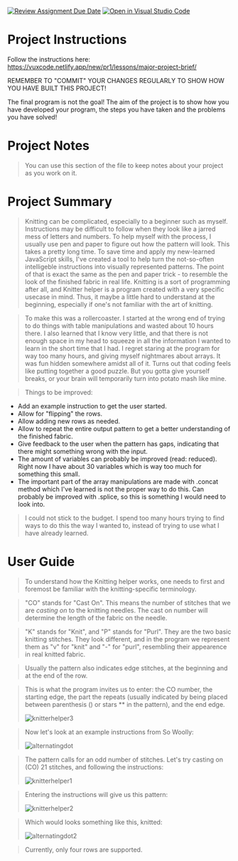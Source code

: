 [![Review Assignment Due Date](https://classroom.github.com/assets/deadline-readme-button-22041afd0340ce965d47ae6ef1cefeee28c7c493a6346c4f15d667ab976d596c.svg)](https://classroom.github.com/a/zon3mdIg)
[![Open in Visual Studio Code](https://classroom.github.com/assets/open-in-vscode-2e0aaae1b6195c2367325f4f02e2d04e9abb55f0b24a779b69b11b9e10269abc.svg)](https://classroom.github.com/online_ide?assignment_repo_id=18801932&assignment_repo_type=AssignmentRepo)
# Project Instructions
Follow the instructions here: https://vuxcode.netlify.app/new/pr1/lessons/major-project-brief/

REMEMBER TO "COMMIT" YOUR CHANGES REGULARLY TO SHOW HOW YOU HAVE BUILT THIS PROJECT! 

The final program is not the goal! The aim of the project is to show how you have developed your program, the steps you have taken and the problems you have solved!

# Project Notes

> You can use this section of the file to keep notes about your project as you work on it.

# Project Summary

> Knitting can be complicated, especially to a beginner such as myself. Instructions may be difficult to follow when they look like a jarred mess of letters and numbers. To help myself with the process, I usually use pen and paper to figure out how the pattern will look. This takes a pretty long time. To save time and apply my new-learned JavaScript skills, I've created a tool to help turn the not-so-often intelligeble instructions into visually represented patterns. The point of that is exact the same as the pen and paper trick - to resemble the look of the finished fabric in real life. Knitting is a sort of programming after all, and Knitter helper is a program created with a very specific usecase in mind. Thus, it maybe a little hard to understand at the beginning, especially if one's not familiar with the art of knitting.

> To make this was a rollercoaster. I started at the wrong end of trying to do things with table manipulations and wasted about 10 hours there. I also learned that I know very little, and that there is not enough space in my head to squeeze in all the information I wanted to learn in the short time that I had. I regret staring at the program for way too many hours, and giving myself nightmares about arrays. It was fun hidden somewhere amidst all of it. Turns out that coding feels like putting together a good puzzle. But you gotta give yourself breaks, or your brain will temporarily turn into potato mash like mine. 

> Things to be improved:
  -  Add an example instruction to get the user started.
  -  Allow for "flipping" the rows.
  -  Allow adding new rows as needed.
  -  Allow to repeat the entire output pattern to get a better understanding of the finished fabric.
  -  Give feedback to the user when the pattern has gaps, indicating that there might something wrong with the input.
  -  The amount of variables can probably be improved (read: reduced). Right now I have about 30 variables which is way too much for something this small. 
  -  The important part of the array manipulations are made with .concat method which I've learned is not the proper way to do this. Can probably be improved with .splice, so this is something I would need to look into.

> I could not stick to the budget. I spend too many hours trying to find ways to do this the way I wanted to, instead of trying to use what I have already learned.

# User Guide

> To understand how the Knitting helper works, one needs to first and foremost be familiar with the knitting-specific terminology.

> "CO" stands for "Cast On". This means the number of stitches that we are *casting on* to the knitting needles. The cast on number will determine the length of the fabric on the needle.

> "K" stands for "Knit", and "P" stands for "Purl". They are the two basic knitting stitches. They look different, and in the program we represent them as "v" for "knit" and "-" for "purl", resembling their appearence in real knitted fabric.

> Usually the pattern also indicates edge stitches, at the beginning and at the end of the row.

> This is what the program invites us to enter: the CO number, the starting edge, the part the repeats (usually indicated by being placed between parenthesis () or stars ** in the pattern), and the end edge.
>
> ![knitterhelper3](https://github.com/user-attachments/assets/beca75d3-ff5e-439c-b65b-817edaf83d3f)


> Now let's look at an example instructions from So Woolly:
>
> ![alternatingdot](https://github.com/user-attachments/assets/d5f22c52-7e88-4016-8b7a-2e452139042e)

> The pattern calls for an odd number of stitches. Let's try casting on (CO) 21 stitches, and following the instructions:
>
> ![knitterhelper1](https://github.com/user-attachments/assets/d48aba43-1f17-4103-9ceb-e641a971654a)

> Entering the instructions will give us this pattern:
> 
> ![knitterhelper2](https://github.com/user-attachments/assets/b2a8bed0-b6e1-477e-9133-6fcd2d4fcbdb)

> Which would looks something like this, knitted:
> 
> ![alternatingdot2](https://github.com/user-attachments/assets/a7c179f9-ac4d-4c13-8e37-d989e0f51d0c)

> Currently, only four rows are supported.


